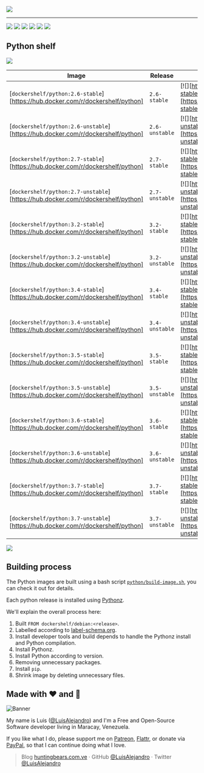 ![](https://gitcdn.xyz/repo/LuisAlejandro/dockershelf/master/banner.svg)

---

[![](https://img.shields.io/github/release/LuisAlejandro/dockershelf.svg)](https://github.com/LuisAlejandro/dockershelf/releases) [![](https://img.shields.io/travis/LuisAlejandro/dockershelf.svg)](https://travis-ci.org/LuisAlejandro/dockershelf) [![](https://img.shields.io/docker/pulls/dockershelf/python.svg)](https://hub.docker.com/r/dockershelf/python) [![](https://img.shields.io/github/issues-raw/LuisAlejandro/dockershelf/in%20progress.svg?label=in%20progress)](https://github.com/LuisAlejandro/dockershelf/issues?q=is%3Aissue+is%3Aopen+label%3A%22in+progress%22) [![](https://badges.gitter.im/LuisAlejandro/dockershelf.svg)](https://gitter.im/LuisAlejandro/dockershelf) [![](https://cla-assistant.io/readme/badge/LuisAlejandro/dockershelf)](https://cla-assistant.io/LuisAlejandro/dockershelf)

## Python shelf

![](https://gitcdn.xyz/repo/LuisAlejandro/dockershelf/master/table.svg)

|Image                                    |Release  |Dockerfile                |Layers                    |
|-----------------------------------------|---------|--------------------------|--------------------------|
|[`dockershelf/python:2.6-stable`][https://hub.docker.com/r/dockershelf/python]|`2.6-stable`|[![][https://img.shields.io/badge/-python%2F2.6-stable%2FDockerfile-blue.svg]][https://github.com/LuisAlejandro/dockershelf/blob/master/python/2.6-stable/Dockerfile]|[![][https://images.microbadger.com/badges/image/dockershelf/python:2.6-stable.svg]][https://microbadger.com/images/dockershelf/python:2.6-stable]|
|[`dockershelf/python:2.6-unstable`][https://hub.docker.com/r/dockershelf/python]|`2.6-unstable`|[![][https://img.shields.io/badge/-python%2F2.6-unstable%2FDockerfile-blue.svg]][https://github.com/LuisAlejandro/dockershelf/blob/master/python/2.6-unstable/Dockerfile]|[![][https://images.microbadger.com/badges/image/dockershelf/python:2.6-unstable.svg]][https://microbadger.com/images/dockershelf/python:2.6-unstable]|
|[`dockershelf/python:2.7-stable`][https://hub.docker.com/r/dockershelf/python]|`2.7-stable`|[![][https://img.shields.io/badge/-python%2F2.7-stable%2FDockerfile-blue.svg]][https://github.com/LuisAlejandro/dockershelf/blob/master/python/2.7-stable/Dockerfile]|[![][https://images.microbadger.com/badges/image/dockershelf/python:2.7-stable.svg]][https://microbadger.com/images/dockershelf/python:2.7-stable]|
|[`dockershelf/python:2.7-unstable`][https://hub.docker.com/r/dockershelf/python]|`2.7-unstable`|[![][https://img.shields.io/badge/-python%2F2.7-unstable%2FDockerfile-blue.svg]][https://github.com/LuisAlejandro/dockershelf/blob/master/python/2.7-unstable/Dockerfile]|[![][https://images.microbadger.com/badges/image/dockershelf/python:2.7-unstable.svg]][https://microbadger.com/images/dockershelf/python:2.7-unstable]|
|[`dockershelf/python:3.2-stable`][https://hub.docker.com/r/dockershelf/python]|`3.2-stable`|[![][https://img.shields.io/badge/-python%2F3.2-stable%2FDockerfile-blue.svg]][https://github.com/LuisAlejandro/dockershelf/blob/master/python/3.2-stable/Dockerfile]|[![][https://images.microbadger.com/badges/image/dockershelf/python:3.2-stable.svg]][https://microbadger.com/images/dockershelf/python:3.2-stable]|
|[`dockershelf/python:3.2-unstable`][https://hub.docker.com/r/dockershelf/python]|`3.2-unstable`|[![][https://img.shields.io/badge/-python%2F3.2-unstable%2FDockerfile-blue.svg]][https://github.com/LuisAlejandro/dockershelf/blob/master/python/3.2-unstable/Dockerfile]|[![][https://images.microbadger.com/badges/image/dockershelf/python:3.2-unstable.svg]][https://microbadger.com/images/dockershelf/python:3.2-unstable]|
|[`dockershelf/python:3.4-stable`][https://hub.docker.com/r/dockershelf/python]|`3.4-stable`|[![][https://img.shields.io/badge/-python%2F3.4-stable%2FDockerfile-blue.svg]][https://github.com/LuisAlejandro/dockershelf/blob/master/python/3.4-stable/Dockerfile]|[![][https://images.microbadger.com/badges/image/dockershelf/python:3.4-stable.svg]][https://microbadger.com/images/dockershelf/python:3.4-stable]|
|[`dockershelf/python:3.4-unstable`][https://hub.docker.com/r/dockershelf/python]|`3.4-unstable`|[![][https://img.shields.io/badge/-python%2F3.4-unstable%2FDockerfile-blue.svg]][https://github.com/LuisAlejandro/dockershelf/blob/master/python/3.4-unstable/Dockerfile]|[![][https://images.microbadger.com/badges/image/dockershelf/python:3.4-unstable.svg]][https://microbadger.com/images/dockershelf/python:3.4-unstable]|
|[`dockershelf/python:3.5-stable`][https://hub.docker.com/r/dockershelf/python]|`3.5-stable`|[![][https://img.shields.io/badge/-python%2F3.5-stable%2FDockerfile-blue.svg]][https://github.com/LuisAlejandro/dockershelf/blob/master/python/3.5-stable/Dockerfile]|[![][https://images.microbadger.com/badges/image/dockershelf/python:3.5-stable.svg]][https://microbadger.com/images/dockershelf/python:3.5-stable]|
|[`dockershelf/python:3.5-unstable`][https://hub.docker.com/r/dockershelf/python]|`3.5-unstable`|[![][https://img.shields.io/badge/-python%2F3.5-unstable%2FDockerfile-blue.svg]][https://github.com/LuisAlejandro/dockershelf/blob/master/python/3.5-unstable/Dockerfile]|[![][https://images.microbadger.com/badges/image/dockershelf/python:3.5-unstable.svg]][https://microbadger.com/images/dockershelf/python:3.5-unstable]|
|[`dockershelf/python:3.6-stable`][https://hub.docker.com/r/dockershelf/python]|`3.6-stable`|[![][https://img.shields.io/badge/-python%2F3.6-stable%2FDockerfile-blue.svg]][https://github.com/LuisAlejandro/dockershelf/blob/master/python/3.6-stable/Dockerfile]|[![][https://images.microbadger.com/badges/image/dockershelf/python:3.6-stable.svg]][https://microbadger.com/images/dockershelf/python:3.6-stable]|
|[`dockershelf/python:3.6-unstable`][https://hub.docker.com/r/dockershelf/python]|`3.6-unstable`|[![][https://img.shields.io/badge/-python%2F3.6-unstable%2FDockerfile-blue.svg]][https://github.com/LuisAlejandro/dockershelf/blob/master/python/3.6-unstable/Dockerfile]|[![][https://images.microbadger.com/badges/image/dockershelf/python:3.6-unstable.svg]][https://microbadger.com/images/dockershelf/python:3.6-unstable]|
|[`dockershelf/python:3.7-stable`][https://hub.docker.com/r/dockershelf/python]|`3.7-stable`|[![][https://img.shields.io/badge/-python%2F3.7-stable%2FDockerfile-blue.svg]][https://github.com/LuisAlejandro/dockershelf/blob/master/python/3.7-stable/Dockerfile]|[![][https://images.microbadger.com/badges/image/dockershelf/python:3.7-stable.svg]][https://microbadger.com/images/dockershelf/python:3.7-stable]|
|[`dockershelf/python:3.7-unstable`][https://hub.docker.com/r/dockershelf/python]|`3.7-unstable`|[![][https://img.shields.io/badge/-python%2F3.7-unstable%2FDockerfile-blue.svg]][https://github.com/LuisAlejandro/dockershelf/blob/master/python/3.7-unstable/Dockerfile]|[![][https://images.microbadger.com/badges/image/dockershelf/python:3.7-unstable.svg]][https://microbadger.com/images/dockershelf/python:3.7-unstable]|

![](https://gitcdn.xyz/repo/LuisAlejandro/dockershelf/master/table.svg)

## Building process

The Python images are built using a bash script [`python/build-image.sh`](https://github.com/LuisAlejandro/dockershelf/blob/master/python/build-image.sh), you can check it out for details.

Each python release is installed using [Pythonz](http://saghul.github.io/pythonz/).

We'll explain the overall process here:

1. Built `FROM dockershelf/debian:<release>`.
2. Labelled according to [label-schema.org](http://label-schema.org).
3. Install developer tools and build depends to handle the Pythonz install and Python compilation.
4. Install Pythonz.
5. Install Python according to version.
6. Removing unnecessary packages.
7. Install `pip`.
8. Shrink image by deleting unnecessary files.

## Made with :heart: and :hamburger:

![Banner](http://huntingbears.com.ve/static/img/site/banner.svg)

My name is Luis ([@LuisAlejandro](https://github.com/LuisAlejandro)) and I'm a Free and Open-Source Software developer living in Maracay, Venezuela.

If you like what I do, please support me on [Patreon](https://www.patreon.com/luisalejandro), [Flattr](https://flattr.com/profile/luisalejandro), or donate via [PayPal](https://www.paypal.me/martinezfaneyth), so that I can continue doing what I love.

> Blog [huntingbears.com.ve](http://huntingbears.com.ve) · GitHub [@LuisAlejandro](https://github.com/LuisAlejandro) · Twitter [@LuisAlejandro](https://twitter.com/LuisAlejandro)